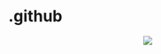 # .github
<p align="center" href="https://github.com/caefis/cae">
  <img src="https://github-readme-stats.vercel.app/api/pin/?username=caefis&repo=cae" />
</p>
